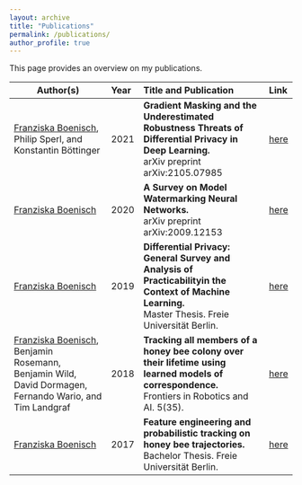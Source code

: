 ```yaml
---
layout: archive
title: "Publications"
permalink: /publications/
author_profile: true
---
```



This page provides an overview on my publications.

| Author(s)          | Year| Title and Publication                                                        | Link |
| --------- |:---|:---------|:---|
| <ins>Franziska Boenisch</ins>, Philip Sperl, and Konstantin Böttinger        | 2021 | **Gradient Masking and the Underestimated Robustness Threats of Differential Privacy in Deep Learning.** <br> arXiv preprint arXiv:2105.07985                           | [here](https://arxiv.org/pdf/2105.07985.pdf)|
| <ins>Franziska Boenisch</ins>        | 2020 | **A Survey on Model Watermarking Neural Networks.** <br> arXiv preprint arXiv:2009.12153                           | [here](https://arxiv.org/pdf/2009.12153.pdf)|
| <ins>Franziska Boenisch</ins>        | 2019 | **Differential Privacy: General Survey and Analysis of Practicabilityin the Context of Machine Learning.**  <br>    Master Thesis. Freie Universität Berlin.                       | [here](https://www.mi.fu-berlin.de/inf/groups/ag-idm/theseses/2019_Boenisch_MSc.pdf)|
| <ins>Franziska Boenisch</ins>,  Benjamin Rosemann, Benjamin Wild, David Dormagen, Fernando Wario, and Tim Landgraf          | 2018 | **Tracking all members of a honey bee colony over their lifetime using learned models of correspondence.** <br>  Frontiers in Robotics and AI. 5(35).              |[here](https://www.frontiersin.org/articles/10.3389/frobt.2018.00035/full)
| <ins>Franziska Boenisch</ins>        | 2017   | **Feature engineering and probabilistic tracking on honey bee trajectories.** <br>  Bachelor Thesis. Freie Universität Berlin.   |[here](https://www.mi.fu-berlin.de/inf/groups/ag-ki/Theses/Completed-theses/Bachelor-theses/2017/Boenisch/Bachelor-Boenisch.pdf)


